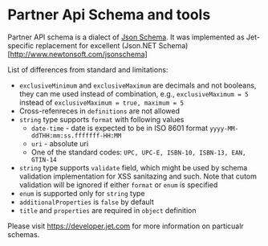 # Partner Api Schema and tools

Partner API schema is a dialect of [Json Schema](http://json-schema.org/). It was implemented as Jet-specific replacement for excellent (Json.NET Schema)[http://www.newtonsoft.com/jsonschema]

List of differences from standard and limitations:

* `exclusiveMinimum` and `exclusiveMaximum` are decimals and not booleans, they can me used instead of combination, e.g., `exclusiveMaximum = 5` instead of `exclusiveMaximum = true, maximum = 5`
* Cross-refenreces in `definitions` are not allowed
* `string` type supports `format` with following values
   * `date-time` - date is expected to be in ISO 8601 format `yyyy-MM-ddTHH:mm:ss.fffffff-HH:MM`
   *  `uri` -  absolute uri
   * One of the standard codes: `UPC, UPC-E, ISBN-10, ISBN-13, EAN, GTIN-14`
* `string` type supports `validate` field, which might be used by schema validation implementation for XSS sanitazing and such. Note that cutom validation will be ignored if either `format` or `enum` is specified
* `enum` is supported only for `string` type
* `additionalProperties` is `false` by default 
* `title` and `properties` are required in `object` definition


Please visit https://developer.jet.com for more information on particualr schemas.


